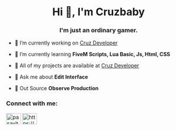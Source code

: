 <h1 align="center">Hi 👋, I'm Cruzbaby</h1>
<h3 align="center">I'm just an ordinary gamer.</h3>

- 🔭 I’m currently working on [Cruz Developer](https://discord.gg/PMJavgzSbR)

- 🌱 I’m currently learning **FiveM Scripts, Lua Basic, Js, Html, CSS**

- 👯 All of my projects are available at [Cruz Developer](https://discord.gg/PMJavgzSbR)

- 💬 Ask me about **Edit Interface**

- 💬 Out Source **Observe Production**

<h3 align="left">Connect with me:</h3>
<p align="left">
<a href="https://instagram.com/pasavit_" target="blank"><img align="center" src="https://raw.githubusercontent.com/rahuldkjain/github-profile-readme-generator/master/src/images/icons/Social/instagram.svg" alt="pasavit_" height="30" width="40" /></a>
<a href="https://discord.gg/https://discord.gg/PMJavgzSbR" target="blank"><img align="center" src="https://raw.githubusercontent.com/rahuldkjain/github-profile-readme-generator/master/src/images/icons/Social/discord.svg" alt="https://discord.gg/PMJavgzSbR" height="30" width="40" /></a>
</p>

